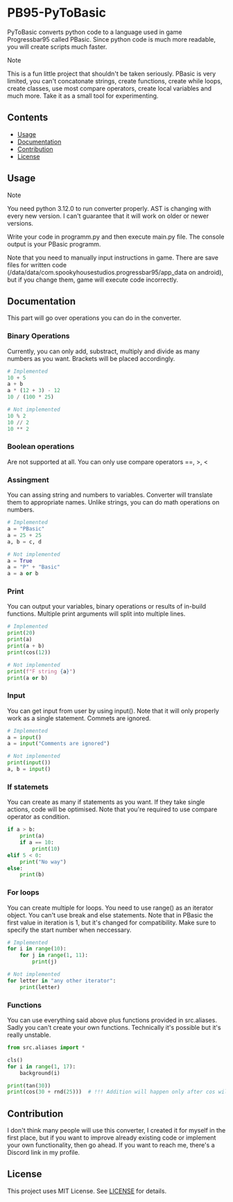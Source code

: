 # PB95-PyToBasic
PyToBasic converts python code to a language used in game Progressbar95 called PBasic.
Since python code is much more readable, you will create scripts much faster.

> [!NOTE]  
> This is a fun little project that shouldn't be taken seriously.
> PBasic is very limited, you can't concatonate strings, create functions, create while loops, create classes, 
> use most compare operators, create local variables and much more. Take it as a small tool for experimenting.

## Contents
  - [Usage](#usage)
  - [Documentation](#documentation)
  - [Contribution](#contribution)
  - [License](#license)

## Usage
> [!NOTE]  
> You need python 3.12.0 to run converter properly. AST is changing with every new version. 
> I can't guarantee that it will work on older or newer versions.

Write your code in programm.py and then execute main.py file. The console output is your PBasic programm.

Note that you need to manually input instructions in game. There are save files for written code 
(/data/data/com.spookyhousestudios.progressbar95/app_data on android), but if you change them, game will execute code incorrectly.

## Documentation

This part will go over operations you can do in the converter.

### Binary Operations
Currently, you can only add, substract, multiply and divide as many numbers as you want.
Brackets will be placed accordingly.

```python
# Implemented
10 + 5
a + b
a * (12 + 3) - 12
10 / (100 * 25)

# Not implemented
10 % 2
10 // 2
10 ** 2
```

### Boolean operations
Are not supported at all. You can only use compare operators ==, >, <

### Assingment
You can assing string and numbers to variables. Converter will translate them to appropriate names.
Unlike strings, you can do math operations on numbers.

```python
# Implemented
a = "PBasic"
a = 25 + 25
a, b = c, d

# Not implemented
a = True
a = "P" + "Basic"
a = a or b
```

### Print
You can output your variables, binary operations or results of in-build functions. Multiple print arguments will split into multiple lines.

```python
# Implemented
print(20)
print(a)
print(a + b)
print(cos(12))

# Not implemented
print(f"F string {a}")
print(a or b)
```

### Input
You can get input from user by using input(). Note that it will only properly work as a single statement. Commets are ignored.

```python
# Implemented
a = input()
a = input("Comments are ignored")

# Not implemented
print(input())
a, b = input()
```

### If statemets
You can create as many if statements as you want. If they take single actions, code will be optimised. 
Note that you're required to use compare operator as condition.

```python
if a > b:
    print(a)
    if a == 10:
        print(10)
elif 5 < 0:
    print("No way")
else:
    print(b)
```

### For loops
You can create multiple for loops. You need to use range() as an iterator object. You can't use break and else statements.
Note that in PBasic the first value in iteration is 1, but it's changed for compatibility. Make sure to specify the start number when neccessary.

```python
# Implemented
for i in range(10):
    for j in range(1, 11):
        print(j)

# Not implemented
for letter in "any other iterator":
    print(letter)
```

### Functions
You can use everything said above plus functions provided in src.aliases. Sadly you can't create your own functions. 
Technically it's possible but it's really unstable.

```python
from src.aliases import *

cls()
for i in range(1, 17):
    background(i)

print(tan(30))
print(cos(30 + rnd(25)))  # !!! Addition will happen only after cos will work. You can still create code like this
```

## Contribution
I don't think many people will use this converter, I created it for myself in the first place, 
but if you want to improve already existing code or implement your own functionality, then go ahead. If you want to 
reach me, there's a Discord link in my profile.

## License
This project uses MIT License. See [LICENSE](https://github.com/Lemon4ksan/PB95-PyToBasic/blob/master/LICENSE) for details.
